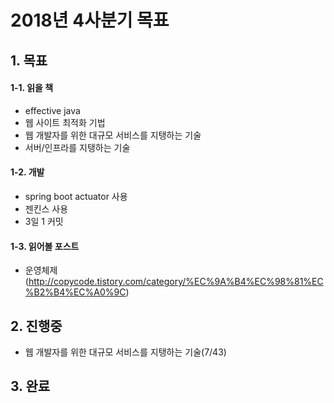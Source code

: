 # 2018년 4사분기 목표

## 1. 목표
#### 1-1. 읽을 책
- effective java
- 웹 사이트 최적화 기법
- 웹 개발자를 위한 대규모 서비스를 지탱하는 기술
- 서버/인프라를 지탱하는 기술

#### 1-2. 개발
- spring boot actuator 사용
- 젠킨스 사용
- 3일 1 커밋

#### 1-3. 읽어볼 포스트
- 운영체제 (http://copycode.tistory.com/category/%EC%9A%B4%EC%98%81%EC%B2%B4%EC%A0%9C)

## 2. 진행중
- 웹 개발자를 위한 대규모 서비스를 지탱하는 기술(7/43)

## 3. 완료
